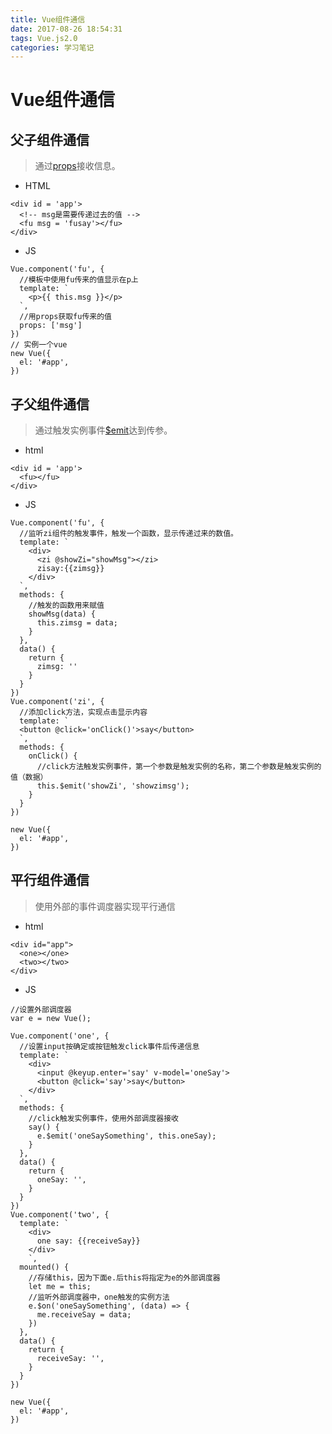 ```yaml
---
title: Vue组件通信
date: 2017-08-26 18:54:31
tags: Vue.js2.0
categories: 学习笔记
---
```

# Vue组件通信
<!-- more -->

## 父子组件通信

> 通过[props](https://cn.vuejs.org/v2/api/#props)接收信息。

- HTML
````
<div id = 'app'>
  <!-- msg是需要传递过去的值 -->
  <fu msg = 'fusay'></fu>
</div>
````

- JS
```
Vue.component('fu', {
  //模板中使用fu传来的值显示在p上
  template: `
    <p>{{ this.msg }}</p>
  `,
  //用props获取fu传来的值
  props: ['msg']
})
// 实例一个vue
new Vue({
  el: '#app',
})

```

## 子父组件通信

> 通过触发实例事件[$emit](https://cn.vuejs.org/v2/api/#vm-emit-event-…args)达到传参。

- html
```
<div id = 'app'>
  <fu></fu>
</div>
```

- JS
```
Vue.component('fu', {
  //监听zi组件的触发事件，触发一个函数，显示传递过来的数值。
  template: `
    <div>
      <zi @showZi="showMsg"></zi>
      zisay:{{zimsg}}
    </div>
  `,
  methods: {
    //触发的函数用来赋值
    showMsg(data) {
      this.zimsg = data;
    }
  },
  data() {
    return {
      zimsg: ''
    }
  }
})
Vue.component('zi', {
  //添加click方法，实现点击显示内容
  template: `
  <button @click='onClick()'>say</button>
  `,
  methods: {
    onClick() {
      //click方法触发实例事件，第一个参数是触发实例的名称，第二个参数是触发实例的值（数据）
      this.$emit('showZi', 'showzimsg');
    }
  }
})

new Vue({
  el: '#app',
})
```

## 平行组件通信

> 使用外部的事件调度器实现平行通信

- html
```
<div id="app">
  <one></one>
  <two></two>
</div>
```

- JS
```
//设置外部调度器
var e = new Vue();

Vue.component('one', {
  //设置input按确定或按钮触发click事件后传递信息
  template: `
    <div>
      <input @keyup.enter='say' v-model='oneSay'>
      <button @click='say'>say</button>
    </div>
  `,
  methods: {
    //click触发实例事件，使用外部调度器接收
    say() {
      e.$emit('oneSaySomething', this.oneSay);
    }
  },
  data() {
    return {
      oneSay: '',
    }
  }
})
Vue.component('two', {
  template: `
    <div>
      one say: {{receiveSay}}
    </div>
    `,
  mounted() {
    //存储this，因为下面e.后this将指定为e的外部调度器
    let me = this;
    //监听外部调度器中，one触发的实例方法
    e.$on('oneSaySomething', (data) => {
      me.receiveSay = data;
    })
  },
  data() {
    return {
      receiveSay: '',
    }
  }
})

new Vue({
  el: '#app',
})
```